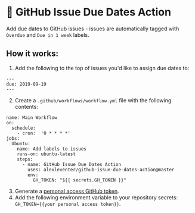 # :calendar: GitHub Issue Due Dates Action
Add due dates to GitHub issues - issues are automatically tagged with `Overdue` and `Due in 1 week` labels. 

## How it works:
1. Add the following to the top of issues you'd like to assign due dates to:
```
---
due: 2019-09-19
---
```
2. Create a `.github/workflows/workflow.yml` file with the following contents:
```
name: Main Workflow
on:
  schedule:
    - cron:  '0 * * * *'
jobs:
  Ubuntu:
    name: Add labels to issues
    runs-on: ubuntu-latest
    steps:
      - name: GitHub Issue Due Dates Action
        uses: alexleventer/github-issue-due-dates-action@master
        env:
          GH_TOKEN: "${{ secrets.GH_TOKEN }}"
```
3. Generate a [personal access GitHub token](https://github.com/settings/tokens).
4. Add the following environment variable to your repository secrets: `GH_TOKEN={{your personal access token}}`.
